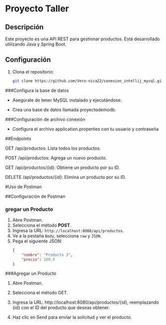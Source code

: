 # Proyecto Taller

## Descripción
Este proyecto es una API REST para gestionar productos. Está desarrollado utilizando Java y Spring Boot.

## Configuración
1. Clona el repositorio:
   ```sh
   git clone https://github.com/Vero-nica22/conexion_intellij_mysql.git

###Configura la base de datos
- Asegúrate de tener MySQL instalado y ejecutándose.

- Crea una base de datos llamada proyectodemodb.

###Configuración de archivo conexión
- Configura el archivo application.properties con tu usuario y contraseña

##Endpoints

GET /api/productos: Lista todos los productos.

POST /api/productos: Agrega un nuevo producto.

GET /api/productos/{id}: Obtiene un producto por su ID.

DELETE /api/productos/{id}: Elimina un producto por su ID.

#Uso de Postman

##Configuración de Postman

### gregar un Producto
1. Abre Postman.
2. Selecciona el método **POST**.
3. Ingresa la URL: `http://localhost:8080/api/productos`.
4. Ve a la pestaña `Body`, selecciona `raw` y `JSON`.
5. Pega el siguiente JSON:
   ```json
   {
       "nombre": "Producto 3",
       "precio": 200.0
   }
###Agregar un Producto
1. Abre Postman.

2. Selecciona el método GET.

3. Ingresa la URL: http://localhost:8080/api/productos/{id}, reemplazando {id} con el ID del producto que deseas obtener.

4. Haz clic en Send para enviar la solicitud y ver el producto.

